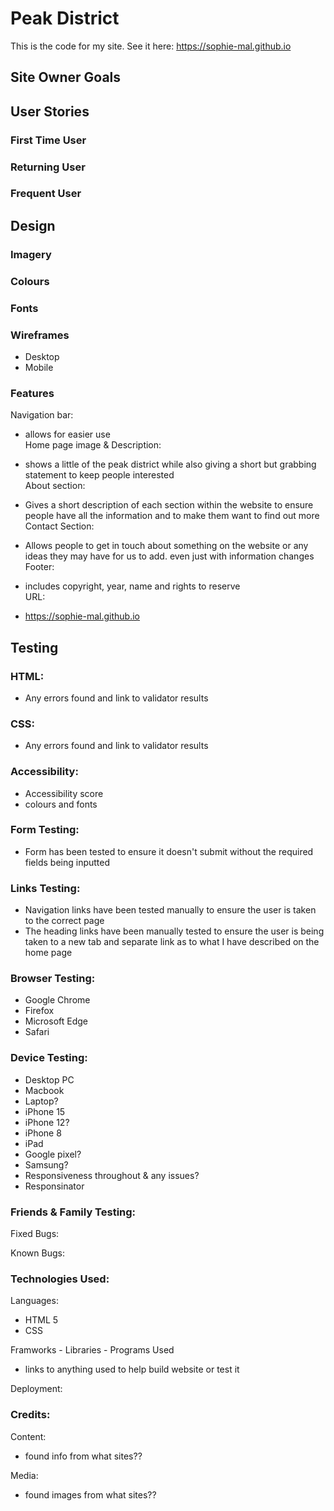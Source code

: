 # Peak District
This is the code for my site. See it here: https://sophie-mal.github.io

Site Owner Goals
----------------

User Stories
------------

### First Time User

### Returning User

### Frequent User

Design
------

### Imagery

### Colours

### Fonts

### Wireframes

-   Desktop
-   Mobile

### Features

Navigation bar:

-   allows for easier use\
Home page image & Description:

-   shows a little of the peak district while also giving a short but grabbing statement to keep people interested\
About section:

-   Gives a short description of each section within the website to ensure people have all the information and to make them want to find out more\
Contact Section:

-   Allows people to get in touch about something on the website or any ideas they may have for us to add. even just with information changes\
Footer:

-   includes copyright, year, name and rights to reserve\
URL:

-   https://sophie-mal.github.io

Testing
-------

### HTML:

-   Any errors found and link to validator results

### CSS:

-   Any errors found and link to validator results

### Accessibility:

-   Accessibility score
-   colours and fonts

### Form Testing:

-   Form has been tested to ensure it doesn't submit without the required fields being inputted

### Links Testing:

-   Navigation links have been tested manually to ensure the user is taken to the correct page
-   The heading links have been manually tested to ensure the user is being taken to a new tab and separate link as to what I have described on the home page

### Browser Testing:

-   Google Chrome
-   Firefox
-   Microsoft Edge
-   Safari

### Device Testing:

-   Desktop PC
-   Macbook
-   Laptop?
-   iPhone 15
-   iPhone 12?
-   iPhone 8
-   iPad
-   Google pixel?
-   Samsung?
-   Responsiveness throughout & any issues?
-   Responsinator

### Friends & Family Testing:

Fixed Bugs:

Known Bugs:

### Technologies Used:

Languages:

-   HTML 5
-   CSS

Framworks - Libraries - Programs Used

-   links to anything used to help build website or test it

Deployment:

### Credits:

Content:

-   found info from what sites??

Media:

-   found images from what sites??